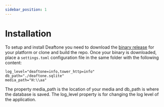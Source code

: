 ```yaml
---
sidebar_position: 1
---
```


# Installation

To setup and install Deaftone you need to download the [binary release](https://github.com/Deaftone/Deaftone/releases/latest) for your platform or clone and build the repo. Once your binary is downloaded, place a `settings.toml` configuration file in the same folder with the following content:

```
log_level="deaftone=info,tower_http=info"
db_path="./deaftone.sqlite"
media_path="H:\\aa"
```

The property media_path is the location of your media and db_path is where the database is saved. The log_level property is for changing the log level of the application.